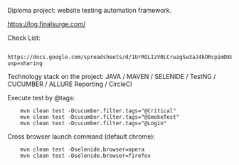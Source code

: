 Diploma project: website testing automation framework. 

https://log.finalsurge.com/

Check List:

            https://docs.google.com/spreadsheets/d/1UrROLIzV0LCrwzgSw3aJ4kORcpimDELkNVs82H3L53w/edit?usp=sharing


Technology stack on the project: 
         JAVA / MAVEN / SELENIDE / TestNG / CUCUMBER  / ALLURE Reporting / CircleCI

Execute test by @tags:

        mvn clean test -Dcucumber.filter.tags="@Critical"
        mvn clean test -Dcucumber.filter.tags="@SmokeTest"
        mvn clean test -Dcucumber.filter.tags="@Login"

Cross browser launch command (default chrome):

        mvn clean test -Dselenide.browser=opera
        mvn clean test -Dselenide.browser=firefox